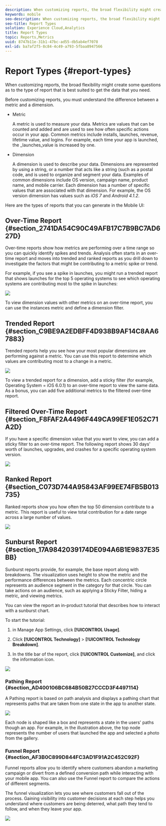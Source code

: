 ```yaml
---
description: When customizing reports, the broad flexibility might create some questions as to the type of report that is best suited to get the data that you need.
keywords: mobile
seo-description: When customizing reports, the broad flexibility might create some questions as to the type of report that is best suited to get the data that you need.
seo-title: Report Types
solution: Experience Cloud,Analytics
title: Report Types
topic: Reports,Metrics
uuid: 8747b11e-31b1-47bc-ad55-db5ab4ef7078
exl-id: ba7af2f5-8c84-4c49-a793-5fbaa8947566
---
```

# Report Types {#report-types}

When customizing reports, the broad flexibility might create some questions as to the type of report that is best suited to get the data that you need.

 Before customizing reports, you must understand the difference between a metric and a dimension.

* Metric

  A metric is used to measure your data. Metrics are values that can be counted and added and are used to see how often specific actions occur in your app. Common metrics include installs, launches, revenue, lifetime value, and logins. For example, each time your app is launched, the _launches_value is increased by one.

* Dimension

  A dimension is used to describe your data. Dimensions are represented by using a string, or a number that acts like a string (such as a postal code, and is used to organize and segment your data. Examples of common dimensions include OS version, campaign name, product name, and mobile carrier. Each dimension has a number of specific values that are associated with that dimension. For example, the OS version dimension has values such as _iOS 7_ and _Android 4.1.2_.

Here are the types of reports that you can generate in the Mobile UI:

## Over-Time Report {#section_2741DA54C90C49AFB17C7B9BC7AD627D}

Over-time reports show how metrics are performing over a time range so you can quickly identify spikes and trends. Analysis often starts in an over-time report and moves into trended and ranked reports as you drill down to investigate the factors that might be contributing to a metric spike or trend.

For example, if you see a spike in launches, you might run a trended report that shows launches for the top 5 operating systems to see which operating systems are contributing most to the spike in launches:

![](assets/overtime.png)

To view dimension values with other metrics on an over-time report, you can use the instances metric and define a dimension filter.

## Trended Report {#section_C9BE9A2EDBFF4D938B9AF14C8AA67883}

Trended reports help you see how your most popular dimensions are performing against a metric. You can use this report to determine which values are contributing most to a change in a metric.

![](assets/trended.png)

To view a trended report for a dimension, add a sticky filter (for example, Operating System = iOS 6.0.1) to an over-time report to view the same data. As a bonus, you can add five additional metrics to the filtered over-time report.

## Filtered Over-Time Report {#section_F8FAF2A4496F449CA99EF1E052C71A2D}

If you have a specific dimension value that you want to view, you can add a sticky filter to an over-time report. The following report shows 30 days' worth of launches, upgrades, and crashes for a specific operating system version.

![](assets/overtime-filter.png)

## Ranked Report {#section_C073D744A95843AF99EE74FB5B013735}

Ranked reports show you how often the top 50 dimension contribute to a metric. This report is useful to view total contribution for a date range across a large number of values.

![](assets/ranked.png)

## Sunburst Report {#section_17A9842039174DE094A6B1E9837E35BB}

Sunburst reports provide, for example, the base report along with breakdowns. The visualization uses height to show the metric and the performance differences between the metrics. Each concentric circle represents an audience segment in the category for that circle. You can take actions on an audience, such as applying a Sticky Filter, hiding a metric, and viewing metrics.

You can view the report an in-product tutorial that describes how to interact with a sunburst chart.

To start the tutorial:

1. in Manage App Settings, click **[!UICONTROL Usage]**.

1. Click **[!UICONTROL Technology]** > **[!UICONTROL Technology Breakdown]**.
1. In the title bar of the report, click **[!UICONTROL Customize]**, and click the information icon.

![](assets/report_technology.png)

### Pathing Report {#section_AD400106BC684B50B27CCCD3F4497114}

A Pathing report is based on path analysis and displays a pathing chart that represents paths that are taken from one state in the app to another state.

![](assets/action_paths.png)

Each node is shaped like a box and represents a state in the users' paths though an app. For example, in the illustration above, the top node represents the number of users that launched the app and selected a photo from the gallery.

### Funnel Report {#section_AF3B0C899D844FC3AD1F91A2C452C92F}

Funnel reports allow you to identify where customers abandon a marketing campaign or divert from a defined conversion path while interacting with your mobile app. You can also use the Funnel report to compare the actions of different segments.

The funnel visualization lets you see where customers fall out of the process. Gaining visibility into customer decisions at each step helps you understand where customers are being deterred, what path they tend to follow, and when they leave your app.

![](assets/funnel.png)
